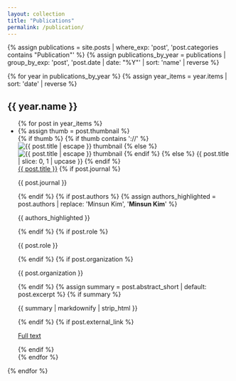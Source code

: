 ```yaml
---
layout: collection
title: "Publications"
permalink: /publication/
---
```


{% assign publications = site.posts | where_exp: 'post', 'post.categories contains "Publication"' %}
{% assign publications_by_year = publications | group_by_exp: 'post', 'post.date | date: "%Y"' | sort: 'name' | reverse %}

<div class="collection collection--publications">
  {% for year in publications_by_year %}
  {% assign year_items = year.items | sort: 'date' | reverse %}
  <section class="collection__year">
    <h2 class="collection__heading">{{ year.name }}</h2>
    <ul class="collection-list">
      {% for post in year_items %}
      <li class="collection-list__item">
        {% assign thumb = post.thumbnail %}
        <div class="collection-list__thumb">
          {% if thumb %}
          {% if thumb contains '://' %}
          <img src="{{ thumb }}" alt="{{ post.title | escape }} thumbnail">
          {% else %}
          <img src="{{ thumb | relative_url }}" alt="{{ post.title | escape }} thumbnail">
          {% endif %}
          {% else %}
          <span class="collection-list__placeholder">{{ post.title | slice: 0, 1 | upcase }}</span>
          {% endif %}
        </div>
        <div class="collection-list__meta">
          <a class="collection-list__title" href="{{ post.url | relative_url }}">{{ post.title }}</a>
          {% if post.journal %}
          <p class="collection-list__venue">{{ post.journal }}</p>
          {% endif %}
          {% if post.authors %}
          {% assign authors_highlighted = post.authors | replace: 'Minsun Kim', '<strong>Minsun Kim</strong>' %}
          <p class="collection-list__authors">{{ authors_highlighted }}</p>
          {% endif %}
          {% if post.role %}
          <p class="collection-list__role">{{ post.role }}</p>
          {% endif %}
          {% if post.organization %}
          <p class="collection-list__org">{{ post.organization }}</p>
          {% endif %}
          {% assign summary = post.abstract_short | default: post.excerpt %}
          {% if summary %}
          <p class="collection-list__abstract">{{ summary | markdownify | strip_html }}</p>
          {% endif %}
          {% if post.external_link %}
          <p class="collection-list__links">
            <a class="collection-list__link" href="{{ post.external_link }}">Full text</a>
          </p>
          {% endif %}
        </div>
      </li>
      {% endfor %}
    </ul>
  </section>
  {% endfor %}
</div>
